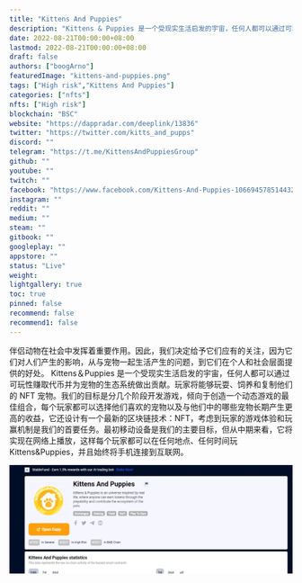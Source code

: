 ```yaml
---
title: "Kittens And Puppies"
description: "Kittens & Puppies 是一个受现实生活启发的宇宙，任何人都可以通过可玩性赚取代币并为宠物的生态系统做出贡献。"
date: 2022-08-21T00:00:00+08:00
lastmod: 2022-08-21T00:00:00+08:00
draft: false
authors: ["boogArno"]
featuredImage: "kittens-and-puppies.png"
tags: ["High risk","Kittens And Puppies"]
categories: ["nfts"]
nfts: ["High risk"]
blockchain: "BSC"
website: "https://dappradar.com/deeplink/13836"
twitter: "https://twitter.com/kitts_and_pupps"
discord: ""
telegram: "https://t.me/KittensAndPuppiesGroup"
github: ""
youtube: ""
twitch: ""
facebook: "https://www.facebook.com/Kittens-And-Puppies-106694578514432/"
instagram: ""
reddit: ""
medium: ""
steam: ""
gitbook: ""
googleplay: ""
appstore: ""
status: "Live"
weight: 
lightgallery: true
toc: true
pinned: false
recommend: false
recommend1: false
---
```

伴侣动物在社会中发挥着重要作用。因此，我们决定给予它们应有的关注，因为它们对人们产生的影响，从与宠物一起生活产生的问题，到它们在个人和社会层面提供的好处。 Kittens＆Puppies 是一个受现实生活启发的宇宙，任何人都可以通过可玩性赚取代币并为宠物的生态系统做出贡献。玩家将能够玩耍、饲养和复制他们的 NFT 宠物。我们的目标是分几个阶段开发游戏，倾向于创造一个动态游戏的最佳组合，每个玩家都可以选择他们喜欢的宠物以及与他们中的哪些宠物长期产生更高的收益，它还设计有一个最新的区块链技术：NFT，考虑到玩家的游戏体验和玩赢机制是我们的首要任务。最初移动设备是我们的主要目标，但从中期来看，它将实现在网络上播放，这样每个玩家都可以在任何地点、任何时间玩 Kittens&Puppies，并且始终将手机连接到互联网。

![1](1.jpg)

